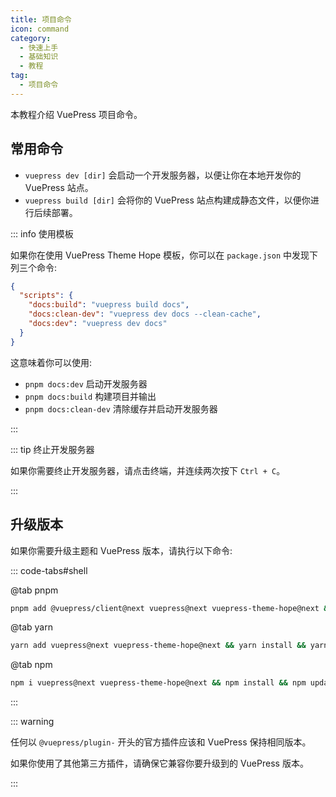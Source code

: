 ```yaml
---
title: 项目命令
icon: command
category:
  - 快速上手
  - 基础知识
  - 教程
tag:
  - 项目命令
---
```


本教程介绍 VuePress 项目命令。

<!-- more -->

## 常用命令

- `vuepress dev [dir]` 会启动一个开发服务器，以便让你在本地开发你的 VuePress 站点。
- `vuepress build [dir]` 会将你的 VuePress 站点构建成静态文件，以便你进行后续部署。

::: info 使用模板

如果你在使用 VuePress Theme Hope 模板，你可以在 `package.json` 中发现下列三个命令:

```json
{
  "scripts": {
    "docs:build": "vuepress build docs",
    "docs:clean-dev": "vuepress dev docs --clean-cache",
    "docs:dev": "vuepress dev docs"
  }
}
```

这意味着你可以使用:

- `pnpm docs:dev` 启动开发服务器
- `pnpm docs:build` 构建项目并输出
- `pnpm docs:clean-dev` 清除缓存并启动开发服务器

:::

::: tip 终止开发服务器

如果你需要终止开发服务器，请点击终端，并连续两次按下 `Ctrl + C`。

:::

## 升级版本

如果你需要升级主题和 VuePress 版本，请执行以下命令:

::: code-tabs#shell

@tab pnpm

```bash
pnpm add @vuepress/client@next vuepress@next vuepress-theme-hope@next && pnpm i && pnpm up
```

@tab yarn

```bash
yarn add vuepress@next vuepress-theme-hope@next && yarn install && yarn upgrade
```

@tab npm

```bash
npm i vuepress@next vuepress-theme-hope@next && npm install && npm update
```

:::

::: warning

任何以 `@vuepress/plugin-` 开头的官方插件应该和 VuePress 保持相同版本。

如果你使用了其他第三方插件，请确保它兼容你要升级到的 VuePress 版本。

:::
